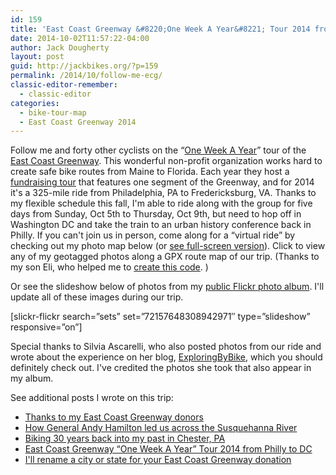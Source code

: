 ```yaml
---
id: 159
title: 'East Coast Greenway &#8220;One Week A Year&#8221; Tour 2014 from Philly to DC'
date: 2014-10-02T11:57:22-04:00
author: Jack Dougherty
layout: post
guid: http://jackbikes.org/?p=159
permalink: /2014/10/follow-me-ecg/
classic-editor-remember:
  - classic-editor
categories:
  - bike-tour-map
  - East Coast Greenway 2014
---
```

Follow me and forty other cyclists on the &#8220;<a href="http://www.greenway.org/way-tour-2014" target="_blank" rel="noopener noreferrer">One Week A Year</a>&#8221; tour of the <a href="http://www.greenway.org/" target="_blank" rel="noopener noreferrer">East Coast Greenway</a>. This wonderful non-profit organization works hard to create safe bike routes from Maine to Florida. Each year they host a <a href="https://www.firstgiving.com/fundraiser/JackDougherty/2014-week-a-year-bike-tour" target="_blank" rel="noopener noreferrer">fundraising tour</a> that features one segment of the Greenway, and for 2014 it's a 325-mile ride from Philadelphia, PA to Fredericksburg, VA. Thanks to my flexible schedule this fall, I'm able to ride along with the group for five days from Sunday, Oct 5th to Thursday, Oct 9th, but need to hop off in Washington DC and take the train to an urban history conference back in Philly. If you can't join us in person, come along for a &#8220;virtual ride&#8221; by checking out my photo map below (or [see full-screen version](https://jackdougherty.github.io/bikemapcode/#8/39.282/-76.462)). Click to view any of my geotagged photos along a GPX route map of our trip. (Thanks to my son Eli, who helped me to [create this code](https://github.com/JackDougherty/bikemapcode). )

<!-- iframe plugin v.4.4 wordpress.org/plugins/iframe/ -->

Or see the slideshow below of photos from my [public Flickr photo album](https://www.flickr.com/photos/56513965@N06/sets/72157648308942971). I'll update all of these images during our trip.

[slickr-flickr search=&#8221;sets&#8221; set=&#8221;72157648308942971&#8243; type=&#8221;slideshow&#8221; responsive=&#8221;on&#8221;]

Special thanks to Silvia Ascarelli, who also posted photos from our ride and wrote about the experience on her blog, <a href="http://exploringbybike.wordpress.com/" target="_blank" rel="noopener noreferrer">ExploringByBike</a>, which you should definitely check out. I've credited the photos she took that also appear in my album.

See additional posts I wrote on this trip:

<ul class="lcp_catlist" id="lcp_instance_0">
  <li >
    <a href="http://jackbikes.org/2014/10/thanks-donors/" title="Thanks to my East Coast Greenway donors">Thanks to my East Coast Greenway donors</a>
  </li>
  <li >
    <a href="http://jackbikes.org/2014/10/general-hamilton/" title="How General Andy Hamilton led us across the Susquehanna River">How General Andy Hamilton led us across the Susquehanna River</a>
  </li>
  <li >
    <a href="http://jackbikes.org/2014/10/biking-30-years-back/" title="Biking 30 years back into my past in Chester, PA">Biking 30 years back into my past in Chester, PA</a>
  </li>
  <li class="current">
    <a href="http://jackbikes.org/2014/10/follow-me-ecg/" title="East Coast Greenway &#8220;One Week A Year&#8221; Tour 2014 from Philly to DC">East Coast Greenway &#8220;One Week A Year&#8221; Tour 2014 from Philly to DC</a>
  </li>
  <li >
    <a href="http://jackbikes.org/2014/09/ecg-fundraiser/" title="I'll rename a city or state for your East Coast Greenway donation">I'll rename a city or state for your East Coast Greenway donation</a>
  </li>
</ul>